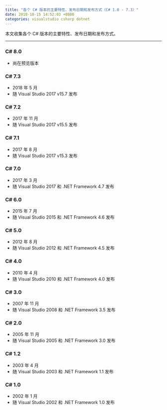 ```yaml
---
title: "各个 C# 版本的主要特性、发布日期和发布方式（C# 1.0 - 7.3）"
date: 2018-10-15 14:52:03 +0800
categories: visualstudio csharp dotnet
---
```


本文收集各个 C# 版本的主要特性、发布日期和发布方式。

---

### C# 8.0

- 尚在预览版本

### C# 7.3

- 2018 年 5 月
- 随 Visual Studio 2017 v15.7 发布

### C# 7.2

- 2017 年 11 月
- 随 Visual Studio 2017 v15.5 发布

### C# 7.1

- 2017 年 8 月
- 随 Visual Studio 2017 v15.3 发布

### C# 7.0

- 2017 年 3 月
- 随 Visual Studio 2017 和 .NET Framework 4.7 发布

### C# 6.0

- 2015 年 7 月
- 随 Visual Studio 2015 和 .NET Framework 4.6 发布

### C# 5.0

- 2012 年 8 月
- 随 Visual Studio 2012 和 .NET Framework 4.5 发布

### C# 4.0

- 2010 年 4 月
- 随 Visual Studio 2010 和 .NET Framework 4.0 发布

### C# 3.0

- 2007 年 11 月
- 随 Visual Studio 2008 和 .NET Framework 3.5 发布

### C# 2.0

- 2005 年 11 月
- 随 Visual Studio 2005 和 .NET Framework 3.0 发布

### C# 1.2

- 2003 年 4 月
- 随 Visual Studio 2003 和 .NET Framework 1.1 发布

### C# 1.0

- 2002 年 1 月
- 随 Visual Studio 2002 和 .NET Framework 1.0 发布
